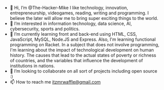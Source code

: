 - 👋 Hi, I’m @The-Hacker-Mike I like technology, innovation, entrepreneurship, videogames, reading, writing and programming. I believe the later will allow me to bring super exciting things to the world.
- 👀 I’m interested in information technology, data science, AI, cybersecurity, sports and politics.
- 🌱 I’m currently learning front and back-end using HTML, CSS, JavaScript, MySQL, Node.JS and Express. Also, I'm learning functional programming on Racket. In a subject that does not involve programming, I'm learning about the impact of technological development on human history. The causes that lead to the actual states of poverty or richness of countries, and the variables that influence the development of institutions in nations. 
- 💞️ I’m looking to collaborate on all sort of projects including open source :)
- 📫 How to reach me itzmrwaffle@gmail.com

<!---
The-Hacker-Mike/The-Hacker-Mike is a ✨ special ✨ repository because its `README.md` (this file) appears on your GitHub profile.
You can click the Preview link to take a look at your changes.
--->
